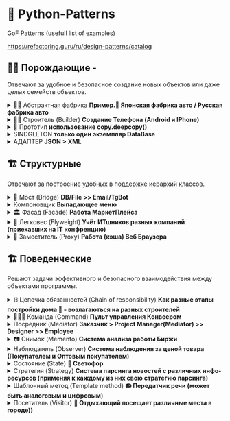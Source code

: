 # 🎷 Python-Patterns
GoF Patterns (usefull list of examples)

https://refactoring.guru/ru/design-patterns/catalog 

## 👶🏻 Порождающие - 
<p>Отвечают за удобное и безопасное создание новых объектов или даже целых семейств объектов.</p>

<details><summary>👶🏻 Абстрактная фабрика <b>Пример.🚐 Японская фабрика авто / Русская фабрика авто</b>  <b></b></summary>
Порождающий паттерн<br>

```🏭 Абстрактная фабрика (Abstract Factory)``` - предоставляет интерфейс взаиосвязанных/взаимоЗависимых обьектов<br>
- когда прога должна быть независима от процессов и типов новых создаваемых обьектов<br>
- когда нужно создавать группы взаимосвязанных обьектов<br>
[+] изолирует конкретные классы<br>
[+] упрощает замену семейств продуктов<br>
[+] гарантирует сочитаемость продуктов<br>
[-] сложность добавления/поддержки нового вида продуктов<br>

```Пример. Японская фабрика авто / Русская фабрика авто```

</details>


<details><summary>👷🏻 Строитель (Builder)  <b>Cоздание Телефона (Android и IPhone)</b></summary>
```Порождающий паттерн

```Строитель (Builder)``` - предоставляет способ создания составного обьекта<br>
[+] позволяет изменять внутреннее пердставление продукта<br>
```Пример. Cоздание Телефона (Android и IPhone)```
</details>


<details><summary>🤖 Прототип  <b>использование copy.deepcopy()</b></summary>
</details>


<details><summary>SINDGLETON   <b>только один экземпляр DataBase</b></summary>

Порождающий паттерн<br>
(Отвечают за удобное и безопасное создание новых объектов( или даже целых семейств объектов))<br>

```SINDGLETON```<br>
смысл - ```в проге всегда может существовать только один экземпляр DataBase``` (или Логгирования, Кеш, Аутентификация)
</details>


<details><summary>АДАПТЕР  <b>JSON > XML</b></summary>

```АДАПТЕР```<br>
совмещать классы которые не могут быть совместимыми<br>
```
JSON 100 cls, 100 intf
XML
```

</details>

[//]: # (# #########################Структурные######################################)

## 🏗 Структурные
<p>Отвечают за построение удобных в поддержке иерархий классов.</p>

<details><summary>🌉 Мост (Bridge)  <b>DB/File >> Email/TgBot</b></summary>

Структурный

```Мост``` - разделяет абстракцию и реализацию так, чтобы они могли изменяться независимо<br>
(для реализации Моста -  применили абстракции IDataReader и Sender)<br>

```
Данные из БД: отправлены при помощи Email
Данные из Файла: отправлены при помощи Email
Данные из БД: отправлены при помощи Telegram бота
```
</details>

<details><summary>Компоновщик <b>Выпадающее меню</b></summary>

Структурный

```Компоновщик``` - обьединяет объекты в древовидную структуру для представления иерархии<br>
(Компоновщик - позволяет клиентам обращаться к отдельным обьектам и к группам обьектов одинаково)<br>
```Пример. Выпадающее меню```<br>
```
файл->Создать->Проект...
файл->Создать->Репозиторий...
файл->Открыть->Решение...
файл->Открыть->Папка...

файл->Открыть->Решение...
файл->Открыть->Папка...
```
</details>

<details><summary>🏛 Фасад (Facade) <b>Работа МаркетПлейса</b></summary>

Структурный

```Фасад (Facade)``` - позволяет скрыть сложность системы путём сведения всех (возможных внешних) вызовов<br>
 к одному обьекту (делегирующему их соответствующим обьектам системы)<br>

Фасад - применяеться для установки некоего рода политики по отношению к другой группе обьектов<br>
```Пример - Работа МаркетПлейса и его составных подразделений```<br>
```
Получение продукции от производителя
Размещение на сайте
Добавление товара в БД

Оплата поставщику (за товар) с удержанием комисси за продажу продукции
Удаление с сайта
Удаление товара из БД
```
</details>

<details><summary>🤏 Легковес (Flyweight)  <b>Учёт ИТшников разных компаний (приехавших на IT конфренцию)</b></summary>

Структурный

```Легковес (Flyweight)``` - позволяет вместить большее количество обьектов (в отведённую оперативную память)<br>
[+] Легковес экономит память, выделяя и сохраняя общие параметры объектов.<br>
[-] расходуеться процессорное время (на поиск)<br>
[-] изза введения доп классов (усложняеться код проги)<br>
```Пример. Учёт ИТшников разных компаний (приехавших на IT конфренцию)```<br>
```
Фабрика легковесов: Всего 4 записей.
Microsoft_Управляющий
Google_Android-разработчик
Google_Web-разработчик
Apple_IPhone-разработчик

Фабрика легковесов: Извлекаем данные из имеющихся записей по ключу Google_Web-разработчик.
Отображаем новые данные: общие - Google_Web-разработчик и уникальные Борис_AM-17234332

Фабрика легковесов: Общий обьект по ключу Apple_Управляющий не найден. Создаем новый.
Отображаем новые данные: общие - Apple_Управляющий и уникальные Александр_DE-2211032

Фабрика легковесов: Всего 5 записей.
Microsoft_Управляющий
Google_Android-разработчик
Google_Web-разработчик
Apple_IPhone-разработчик
Apple_Управляющий
```

</details>

<details><summary>🤝 Заместитель (Proxy)  <b>Работа (кэша) Веб Браузера</b></summary>

```Заместитель (Proxy)``` - вводим обьект (который контролирует доступ к другому обьекту) перехватывая все вызовы к нему<br>
([+] в web app - снижаеться кол-во запросов к серверу (в нём применяеться КЕШИРОВАНИЕ ранее полученных данных)<br>
```Пример. Работа (кэша) Веб Браузера```<br>
```
Это страница 1
Это страница 2
Это страница 3
из кеша: Это страница 2
```

</details>


[//]: # (# ####################### Поведенческие###################################)

## 🏗 Поведенческие
<p>Решают задачи эффективного и безопасного взаимодействия между объектами программы.</p>

<details><summary>⛓ Цепочка обязанностей (Chain of responsibility)  <b>Как разные этапы постройки дома 🏡 - возлагаються на разных строителей</b></summary>

Поведенческий

```Цепочка обязанностей (Chain of responsibility)``` - он нужен для организации в системе уровней ответственности<br>
```Пример. Как разные этапы постройки дома - возлагаються на разных строителей```<br>
```
Проектировщик выполнил команду: спроектировать дом
Плотник выполнил команду: класть кирпич
Рабочий внутренней отделки выполнил команду: клеить обои
провести проводку - никто не умеет это делать =(
```

</details>


<details><summary>👨‍👦‍👦 Команда (Command)  <b>Пульт управления Конвеером</b></summary>

Поведенческий

```Команда (Command)``` - обьект используеться для инкапсуляции всей информации нужной для выполнения/вызова обьекта (в будущем)<br>
```Пример. Пульт управления Конвеером```<br>
```
Конвейер запущен
Увеличена скорость конвеера
Снижена скорость конвеера
Конвейер остановлен
```

</details>


<details><summary>Посредник (Mediator)  <b>Заказчик > Project Manager(Mediator) >> Designer >> Employee</b></summary>

Поведенческий

```Посредник (Mediator)``` - позволяет уменьшить связанность множества классов между собой<br>
(благодаря перемещению этих связей в один класс-посредник)<br>
```Пример. Заказчик > Project Manager(Mediator) >> Designer >> Employee```<br>
```
->Директор дал команду: Проектировать
<-Дизайнер освобождён от работы

<-Дизайнер в работе
->Директор знает, что дизайнер уже работает
<-Дизайнер занят
```

</details>


<details><summary>📷️ Снимок (Memento) <b>Система анализа работы Биржи</b></summary>

Поведенческий

```Снимок (Memento)``` - позволяет сохранять и восстанавливать прошлое состояние обьектов<br>
(не раскрывая подробности их реализации)<br>
[+] не нарушает инкапсуляцию обьекта<br>
[+] упрощает его структуру<br>
[-] затраты памяти (выделяемой при частом создании снимка состояния)<br>
```Пример. Система анализа работы Биржи```<br>
```
Dollars:  10
Euro:  10
---- USD sell, EURO buy --------
Dollars:  9
Euro:  11
-------- SAVE ---------
---- USD sell, EURO buy --------
Dollars:  8
Euro:  12
-------- UNDO --------
Dollars:  9
Euro:  11
```

</details>


<details><summary>Наблюдатель (Observer) <b>Система наблюдения за ценой товара (Покупателем и Оптовым покупателем)</b></summary>

Поведенческий

`Наблюдатель (Observer)` - позволяет одним обьектам наблюдать (и реагировать на события) (происходящие в других обьектах)<br>
`Пример. Система наблюдения за ценой товара (Покупателем и Оптовым покупателем)`<br>
```
Покупатель закупил товар по цене 320
Оптовик закупил товар по цене 280
```

</details>

<details><summary>Состояние (State) <b>🚦 Светофор</b></summary>

Поведенческий

`Состояние (State)` - позволяет обьектам менять поведение (в зависимости от своего состояния)<br>
[+] где нужно избавиться от (большого числа) If конструкций<br>
`Пример. Светофор`<br>
```
Из желтого в красный цвет
Красный цвет
Из красного в желтый
Из желтого в зеленый
Зеленый цвет
```

</details>

<details><summary>Стратегия (Strategy) <b>Система парсинга новостей с различных инфо-ресурсов (применяя к каждому из них свою стратегию парсинга)</b></summary>

Поведенческий

`Стратегия (Strategy)` - он определяет семейство схожих алгоритмов (помещает каждый из них в собственный класс)<br>
[+] паттерн изолирует код алгоритмов от остальных классов<br>
[+] алгоритмы можно быстро заменять во время работы проги<br>
`Пример. Система парсинга новостей с различных инфо-ресурсов (применяя к каждому из них свою стратегию парсинга)`<br>
```
Парсинг новостного сайта: https://news.com
Парсинг ленты новостей социальной сети: https://www.facebook.com/groups/1278692272467147
Парсинг канала мессенджера Telegram: @news_channel_telegram
```

</details>

<details><summary>Шаблонный метод (Template method) <b>📻 Передатчик речи (может быть аналоговым и цифровым)</b></summary>

Поведенческий

`Шаблонный метод (Template method)` - определяющий основу алгоритма<br>
(и позволяющий наследникам переобределять некоторые шаги алгоритма (не изменяя его структуру вцелом))<br>
[+] облегчает повторное использование кода<br>
`Пример. Передатчик речи (может быть аналоговым и цифровым)`<br>
```
Запись фрагмента речи
Модуляция аналогового сигнала
Передача сигнала по радиоканалу

Запись фрагмента речи
Дискретизация записанного фрагмента
Оцифровка
Модуляция ЦИФРОВОГО сигнала
Передача сигнала по радиоканалу
```

</details>

<details><summary>Посетитель (Visitor) <b>🎪 Отдыхающий посещает различные места в городе))</b></summary>

Поведенческий

`Посетитель (Visitor)` - позволяет добавлять в прогу новые операции (не изменяя классы обьектов (над которыми эти операции могут выполняться))<br>
[+] обьединяет родственные операции в одном классе<br>
[+] упрощает добавление операций (работающийх со сложными структурами обьектов)<br>
[-] возможно нарушение инкапсуляции элементов<br>
`Пример. Отдыхающий посещает различные места в городе))`<br>
```
Слон в зоопарке
Кино - Властелин колец
Клоун в цирке
```
</details>
